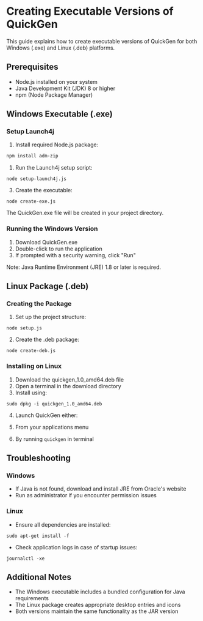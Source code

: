 # Creating Executable Versions of QuickGen

This guide explains how to create executable versions of QuickGen for both Windows (.exe) and Linux (.deb) platforms.

## Prerequisites

- Node.js installed on your system
- Java Development Kit (JDK) 8 or higher
- npm (Node Package Manager)

## Windows Executable (.exe)

### Setup Launch4j

1. Install required Node.js package:

```bash
npm install adm-zip
```

1. Run the Launch4j setup script:

```shellscript
node setup-launch4j.js
```

3. Create the executable:

```shellscript
node create-exe.js
```

The QuickGen.exe file will be created in your project directory.

### Running the Windows Version

1. Download QuickGen.exe
2. Double-click to run the application
3. If prompted with a security warning, click "Run"

Note: Java Runtime Environment (JRE) 1.8 or later is required.

## Linux Package (.deb)

### Creating the Package

1. Set up the project structure:

```shellscript
node setup.js
```

2. Create the .deb package:

```shellscript
node create-deb.js
```

### Installing on Linux

1. Download the quickgen_1.0_amd64.deb file
2. Open a terminal in the download directory
3. Install using:

```shellscript
sudo dpkg -i quickgen_1.0_amd64.deb
```

4. Launch QuickGen either:

1. From your applications menu
1. By running `quickgen` in terminal

## Troubleshooting

### Windows

- If Java is not found, download and install JRE from Oracle's website
- Run as administrator if you encounter permission issues

### Linux

- Ensure all dependencies are installed:

```shellscript
sudo apt-get install -f
```

- Check application logs in case of startup issues:

```shellscript
journalctl -xe
```

## Additional Notes

- The Windows executable includes a bundled configuration for Java requirements
- The Linux package creates appropriate desktop entries and icons
- Both versions maintain the same functionality as the JAR version
